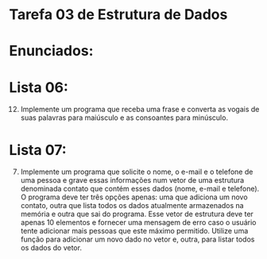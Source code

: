 # Tarefa 03 de Estrutura de Dados
# Enunciados:
# Lista 06:
12. Implemente um programa que receba uma frase e converta as vogais de suas
palavras para maiúsculo e as consoantes para minúsculo.
# Lista 07:
7. Implemente um programa que solicite o nome, o e-mail e o telefone de uma pessoa
e grave essas informações num vetor de uma estrutura denominada contato que
contém esses dados (nome, e-mail e telefone). O programa deve ter três opções
apenas: uma que adiciona um novo contato, outra que lista todos os dados
atualmente armazenados na memória e outra que sai do programa. Esse vetor de
estrutura deve ter apenas 10 elementos e fornecer uma mensagem de erro caso o
usuário tente adicionar mais pessoas que este máximo permitido.  Utilize uma
função para adicionar um novo dado no vetor e, outra, para listar todos os dados
do vetor.
